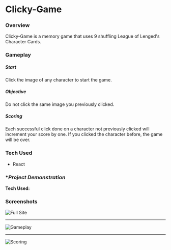 # Clicky-Game

### **Overview**

Clicky-Game is a memory game that uses 9 shuffling League of Lenged's Character Cards. 

### **Gameplay**

##### **Start**
Click the image of any character to start the game. 

##### **Objective**
Do not click the same image you previously clicked.

##### **Scoring**
Each successful click done on a character not previously clicked will increment your score by one. 
If you clicked the character before, the game will be over.

### **Tech Used**

* React

### **Project Demonstration*



**Tech Used:**


### Screenshots



![Full Site](./Assets/img/landing.png "Home Page")

---------------------

![Gameplay](./Assets/img/login.png "Login/Sign Up")

---------------------

![Scoring](./Assets/img/results.png "Login/Sign Up")
